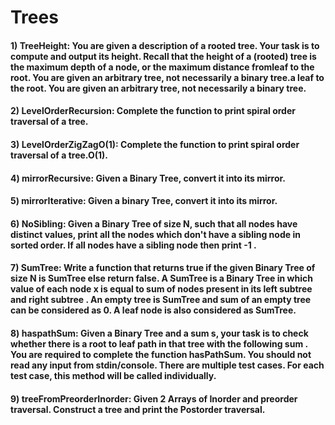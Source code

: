 # Trees

#### 1) TreeHeight: You are given a description of a rooted tree. Your task is to compute and output its height. Recall that the height of a (rooted) tree is the maximum depth of a node, or the maximum distance fromleaf to the root. You are given an arbitrary tree, not necessarily a binary tree.a leaf to the root. You are given an arbitrary tree, not necessarily a binary tree.

#### 2) LevelOrderRecursion: Complete the function to print spiral order traversal of a tree.

#### 3) LevelOrderZigZagO(1): Complete the function to print spiral order traversal of a tree.O(1).

#### 4) mirrorRecursive: Given a Binary Tree, convert it into its mirror.

#### 5) mirrorIterative: Given a binary Tree, convert it into its mirror.

#### 6) NoSibling: Given a Binary Tree of size N, such that all nodes have distinct values, print all the nodes which don't have a sibling node in sorted order. If all nodes have a sibling node then print -1 .

#### 7) SumTree: Write a function that returns true if the given Binary Tree of size N is SumTree else return false. A SumTree is a Binary Tree in which value of each node x is equal to sum of nodes present in its left subtree and right subtree . An empty tree is SumTree and sum of an empty tree can be considered as 0. A leaf node is also considered as SumTree.

#### 8) haspathSum: Given a Binary Tree and a sum s, your task is to check whether there is a root to leaf path in that tree with the following sum . You are required to complete the function hasPathSum. You should not read any input from stdin/console. There are multiple test cases. For each test case, this method will be called individually.

#### 9) treeFromPreorderInorder: Given 2 Arrays of Inorder and preorder traversal. Construct a tree and print the Postorder traversal. 

